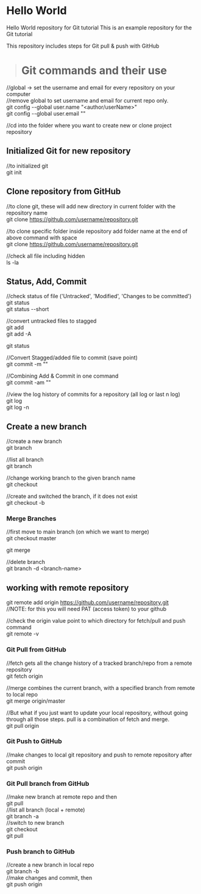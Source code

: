 # Hello World
Hello World repository for Git tutorial
This is an example repository for the Git tutorial

This repository includes steps for Git pull & push with GitHub

> # Git commands and their use
 //global -> set the username and email for every repository on your computer  
 //remove global to set username and email for current repo only.   
 git config --global user.name "<author/userName>"   
 git config --global user.email "<email-registered-with-GitHub>"  

 //cd into the folder where you want to create new or clone project repository   

 ## Initialized Git for new repository
 //to initialized git  
 git init  

 ## Clone repository from GitHub
 //to clone git, these will add new directory in current folder with the repository name  
 git clone <https://github.com/username/repository.git>  
  
 //to clone specific folder inside repository add folder name at the end of above command with space  
 git clone <https://github.com/username/repository.git> <folderName>  
 
 
 //check all file including hidden  
 ls -la  

 ## Status, Add, Commit
 //check status of file ('Untracked', 'Modified', 'Changes to be committed')  
 git status  
 git status --short  
 
 //convert untracked files to stagged  
 git add <fileName>  
 git add -A  

 git status  

 //Convert Stagged/added file to commit (save point)  
 git commit -m "<CustomMessage>"  

 //Combining Add & Commit in one command  
 git commit -am "<customMessage>"  
 
 //view the log history of commits for a repository (all log or last n log)  
 git log  
 git log -n <number>  
 
 ## Create a new branch  
 //create a new branch  
 git branch <branch-name>  

 //list all branch  
 git branch  

 //change working branch to the given branch name  
 git checkout <branch-name>  
 
 //create and switched the branch, if it does not exist  
 git checkout -b <branch-name>  

### Merge Branches  
 //first move to main branch (on which we want to merge)  
 git checkout master  

 git merge <branch-name>  

 //delete branch  
 git branch -d \<branch-name\>  

## working with remote repository  

 git remote add origin <https://github.com/username/repository.git>  
 //NOTE: for this you will need PAT (access token) to your github  
  
 //check the origin value point to which directory for fetch/pull and push command  
 git remote -v  

### Git Pull from GitHub  
 //fetch gets all the change history of a tracked branch/repo from a remote repository  
 git fetch origin  

 //merge combines the current branch, with a specified branch from remote to local repo  
 git merge origin/master  

 //But what if you just want to update your local repository, without going through all those steps. pull is a combination of fetch and merge.  
 git pull origin  

### Git Push to GitHub  
 //make changes to local git repository and push to remote repository after commit  
 git push origin  

### Git Pull branch from GitHub  
 //make new branch at remote repo and then  
 git pull  
 //list all branch (local + remote)  
 git branch -a  
 //switch to new branch  
 git checkout <branchName>  
 git pull  

### Push branch to GitHub  
 //create a new branch in local repo  
 git branch -b <branchName>  
 //make changes and commit, then  
 git push origin <new-created-branch-name>  

